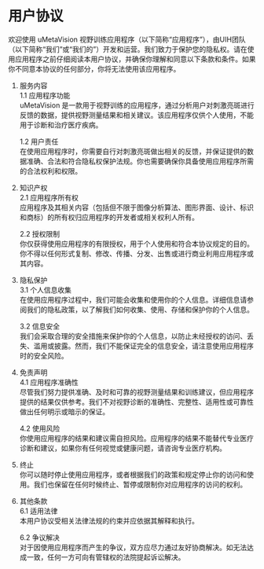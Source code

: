# 用户协议

欢迎使用 uMetaVision 视野训练应用程序（以下简称“应用程序”），由UIH团队（以下简称“我们”或“我们的”）开发和运营。我们致力于保护您的隐私权。请在使用应用程序之前仔细阅读本用户协议，并确保你理解和同意以下条款和条件。如果你不同意本协议的任何部分，你将无法使用该应用程序。

1. 服务内容  
    1.1 应用程序功能  
uMetaVision 是一款用于视野训练的应用程序，通过分析用户对刺激亮斑进行反馈的数据，提供视野测量结果和相关建议。该应用程序仅供个人使用，不能用于诊断和治疗医疗疾病。

    1.2 用户责任  
在使用应用程序时，你需要自行对刺激亮斑做出相关的反馈，并保证提供的数据准确、合法和符合隐私权保护法规。你也需要确保你具备使用应用程序所需的合法权利和权限。

2. 知识产权  
    2.1 应用程序所有权  
应用程序及其相关内容（包括但不限于图像分析算法、图形界面、设计、标识和商标）的所有权归应用程序的开发者或相关权利人所有。

    2.2 授权限制  
你仅获得使用应用程序的有限授权，用于个人使用和符合本协议规定的目的。你不得以任何形式复制、修改、传播、分发、出售或进行商业利用应用程序或其内容。

3. 隐私保护  
    3.1 个人信息收集  
在使用应用程序过程中，我们可能会收集和使用你的个人信息。详细信息请参阅我们的隐私政策，以了解我们如何收集、使用、存储和保护你的个人信息。

    3.2 信息安全  
我们会采取合理的安全措施来保护你的个人信息，以防止未经授权的访问、丢失、滥用或披露。然而，我们不能保证完全的信息安全，请注意使用应用程序时的安全风险。

4. 免责声明  
    4.1 应用程序准确性  
尽管我们努力提供准确、及时和可靠的视野测量结果和训练建议，但应用程序提供的结果仅供参考。我们不对视野诊断的准确性、完整性、适用性或可靠性做出任何明示或暗示的保证。

    4.2 使用风险  
你使用应用程序的结果和建议需自担风险。应用程序的结果不能替代专业医疗诊断和建议，如果你有任何视觉或健康问题，请咨询专业医疗机构。

5. 终止  
你可以随时停止使用应用程序，或者根据我们的政策和规定停止你的访问和使用。我们也保留在任何时候终止、暂停或限制你对应用程序的访问的权利。

6. 其他条款  
    6.1 适用法律  
本用户协议受相关法律法规的约束并应依据其解释和执行。

    6.2 争议解决  
对于因使用应用程序而产生的争议，双方应尽力通过友好协商解决。如无法达成一致，任何一方可向有管辖权的法院提起诉讼解决。